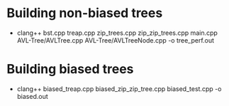 
# Building non-biased trees
- clang++ bst.cpp treap.cpp zip_trees.cpp zip_zip_trees.cpp main.cpp AVL-Tree/AVLTree.cpp AVL-Tree/AVLTreeNode.cpp -o tree_perf.out

# Building biased trees
- clang++ biased_treap.cpp biased_zip_zip_tree.cpp biased_test.cpp -o biased.out
